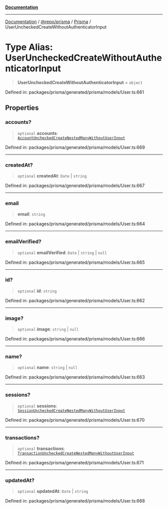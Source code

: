 [**Documentation**](../../../../../README.md)

***

[Documentation](../../../../../README.md) / [@repo/prisma](../../../README.md) / [Prisma](../README.md) / UserUncheckedCreateWithoutAuthenticatorInput

# Type Alias: UserUncheckedCreateWithoutAuthenticatorInput

> **UserUncheckedCreateWithoutAuthenticatorInput** = `object`

Defined in: packages/prisma/generated/prisma/models/User.ts:661

## Properties

### accounts?

> `optional` **accounts**: [`AccountUncheckedCreateNestedManyWithoutUserInput`](AccountUncheckedCreateNestedManyWithoutUserInput.md)

Defined in: packages/prisma/generated/prisma/models/User.ts:669

***

### createdAt?

> `optional` **createdAt**: `Date` \| `string`

Defined in: packages/prisma/generated/prisma/models/User.ts:667

***

### email

> **email**: `string`

Defined in: packages/prisma/generated/prisma/models/User.ts:664

***

### emailVerified?

> `optional` **emailVerified**: `Date` \| `string` \| `null`

Defined in: packages/prisma/generated/prisma/models/User.ts:665

***

### id?

> `optional` **id**: `string`

Defined in: packages/prisma/generated/prisma/models/User.ts:662

***

### image?

> `optional` **image**: `string` \| `null`

Defined in: packages/prisma/generated/prisma/models/User.ts:666

***

### name?

> `optional` **name**: `string` \| `null`

Defined in: packages/prisma/generated/prisma/models/User.ts:663

***

### sessions?

> `optional` **sessions**: [`SessionUncheckedCreateNestedManyWithoutUserInput`](SessionUncheckedCreateNestedManyWithoutUserInput.md)

Defined in: packages/prisma/generated/prisma/models/User.ts:670

***

### transactions?

> `optional` **transactions**: [`TransactionUncheckedCreateNestedManyWithoutUserInput`](TransactionUncheckedCreateNestedManyWithoutUserInput.md)

Defined in: packages/prisma/generated/prisma/models/User.ts:671

***

### updatedAt?

> `optional` **updatedAt**: `Date` \| `string`

Defined in: packages/prisma/generated/prisma/models/User.ts:668
